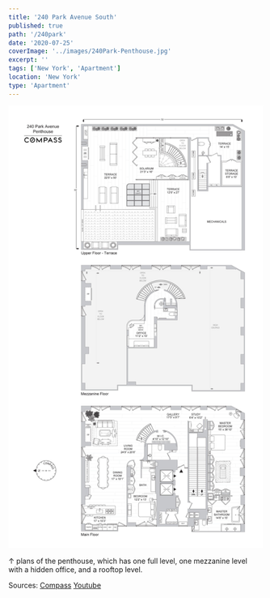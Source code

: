 ```yaml
---
title: '240 Park Avenue South'
published: true
path: '/240park'
date: '2020-07-25'
coverImage: '../images/240Park-Penthouse.jpg'
excerpt: ''
tags: ['New York', 'Apartment']
location: 'New York'
type: 'Apartment'
---
```


![penthouse](../images/240Park-Penthouse.jpg)

&#8593; plans of the penthouse, which has one full level, one mezzanine level with a hidden office, and a rooftop level.

Sources: [Compass](https://www.compass.com/listing/240-park-avenue-south-unit-ph-manhattan-ny-10003/304915172393261041/) [Youtube](https://youtu.be/-V3DHyTG9uU)
